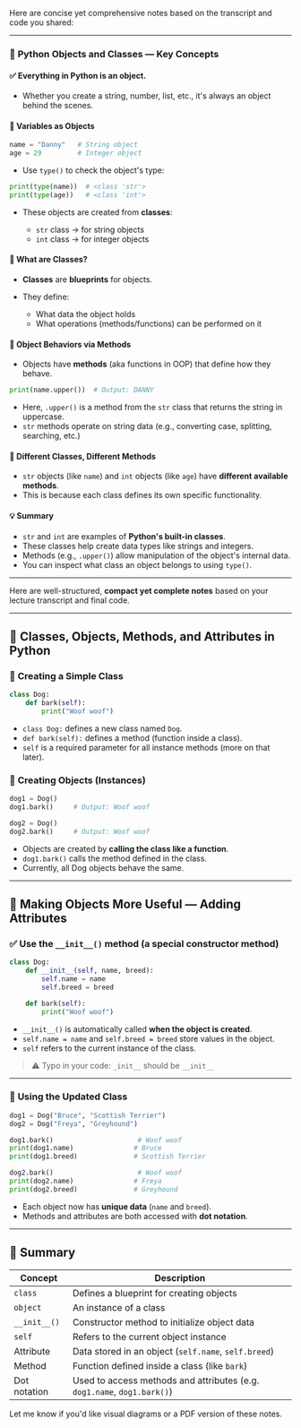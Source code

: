 Here are concise yet comprehensive notes based on the transcript and code you shared:

---

### 🧠 **Python Objects and Classes — Key Concepts**

#### ✅ Everything in Python is an **object**.

* Whether you create a string, number, list, etc., it's always an object behind the scenes.

#### 🔹 **Variables as Objects**

```python
name = "Danny"   # String object
age = 29         # Integer object
```

* Use `type()` to check the object's type:

```python
print(type(name))  # <class 'str'>
print(type(age))   # <class 'int'>
```

* These objects are created from **classes**:

  * `str` class → for string objects
  * `int` class → for integer objects

#### 🔹 **What are Classes?**

* **Classes** are **blueprints** for objects.
* They define:

  * What data the object holds
  * What operations (methods/functions) can be performed on it

#### 🔹 **Object Behaviors via Methods**

* Objects have **methods** (aka functions in OOP) that define how they behave.

```python
print(name.upper())  # Output: DANNY
```

* Here, `.upper()` is a method from the `str` class that returns the string in uppercase.
* `str` methods operate on string data (e.g., converting case, splitting, searching, etc.)

#### 🔹 **Different Classes, Different Methods**

* `str` objects (like `name`) and `int` objects (like `age`) have **different available methods**.
* This is because each class defines its own specific functionality.

#### 💡 Summary

* `str` and `int` are examples of **Python's built-in classes**.
* These classes help create data types like strings and integers.
* Methods (e.g., `.upper()`) allow manipulation of the object's internal data.
* You can inspect what class an object belongs to using `type()`.

---
Here are well-structured, **compact yet complete notes** based on your lecture transcript and final code.

---

## 🐶 **Classes, Objects, Methods, and Attributes in Python**

### 🔹 **Creating a Simple Class**

```python
class Dog:
    def bark(self):
        print("Woof woof")
```

* `class Dog:` defines a new class named `Dog`.
* `def bark(self):` defines a method (function inside a class).
* `self` is a required parameter for all instance methods (more on that later).

### 🔹 **Creating Objects (Instances)**

```python
dog1 = Dog()
dog1.bark()     # Output: Woof woof

dog2 = Dog()
dog2.bark()     # Output: Woof woof
```

* Objects are created by **calling the class like a function**.
* `dog1.bark()` calls the method defined in the class.
* Currently, all Dog objects behave the same.

---

## 🔹 **Making Objects More Useful — Adding Attributes**

### ✅ Use the `__init__()` method (a special constructor method)

```python
class Dog:
    def __init__(self, name, breed):
        self.name = name
        self.breed = breed

    def bark(self):
        print("Woof woof")
```

* `__init__()` is automatically called **when the object is created**.
* `self.name = name` and `self.breed = breed` store values in the object.
* `self` refers to the current instance of the class.

> ⚠️ Typo in your code: `_init__` should be `__init__`

---

### 🔹 **Using the Updated Class**

```python
dog1 = Dog("Bruce", "Scottish Terrier")
dog2 = Dog("Freya", "Greyhound")

dog1.bark()                     # Woof woof
print(dog1.name)               # Bruce
print(dog1.breed)              # Scottish Terrier

dog2.bark()                     # Woof woof
print(dog2.name)               # Freya
print(dog2.breed)              # Greyhound
```

* Each object now has **unique data** (`name` and `breed`).
* Methods and attributes are both accessed with **dot notation**.

---

## 🧾 Summary

| Concept      | Description                                                             |
| ------------ | ----------------------------------------------------------------------- |
| `class`      | Defines a blueprint for creating objects                                |
| `object`     | An instance of a class                                                  |
| `__init__()` | Constructor method to initialize object data                            |
| `self`       | Refers to the current object instance                                   |
| Attribute    | Data stored in an object (`self.name`, `self.breed`)                    |
| Method       | Function defined inside a class (like `bark`)                           |
| Dot notation | Used to access methods and attributes (e.g. `dog1.name`, `dog1.bark()`) |

Let me know if you'd like visual diagrams or a PDF version of these notes.
